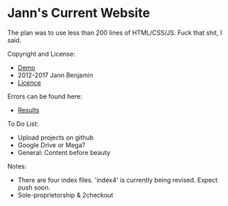 Jann's Current Website
===========================

The plan was to use less than 200 lines of HTML/CSS/JS.
Fuck that shit, I said.  

Copyright and License:
- [Demo](http://www.jannbenjam.in)
- 2012-2017 Jann Benjamin
- [Licence](https://opensource.org/licenses/MIT)

Errors can be found here:
- [Results](https://validator.w3.org/nu/?doc=https%3A%2F%2Fthatsparrow.github.io%2F)

To Do List:
- Upload projects on github  
- Google Drive or Mega?  
- General: Content before beauty

Notes:
- There are four index files. 'index4' is currently being revised. Expect push
  soon.
- Sole-proprietorship & 2checkout 
